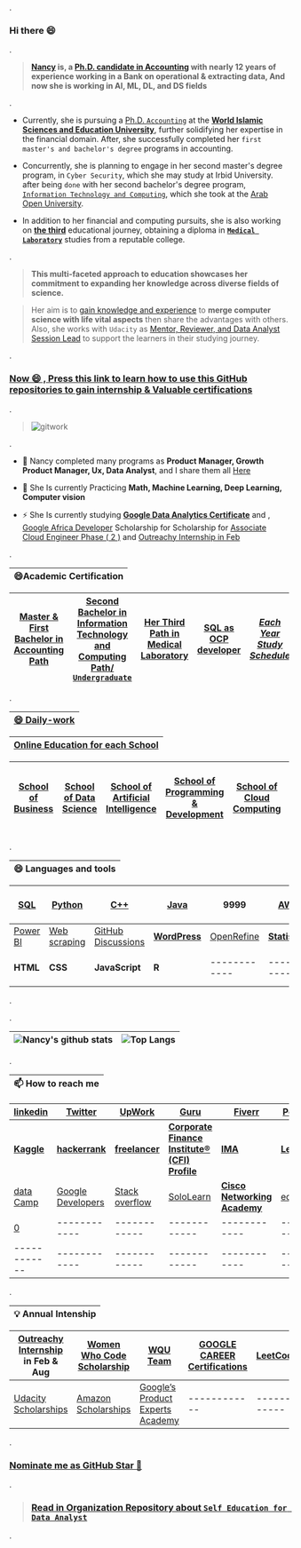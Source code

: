 . 

### Hi there 😄 

.



>  **[Nancy](https://github.com/nancyalaswad90/Each-Year-Study-Schedule/blob/main/README.md) is, a [Ph.D. candidate in Accounting](https://github.com/nancyalaswad90/nancyalaswad90/blob/master/Universities%20specializing%20in%20accounting.md) with nearly 12 years of experience working in a Bank on operational & extracting data, And now she is working in AI, ML, DL,  and DS fields**


.

- Currently, she is pursuing a [Ph.D.  `Accounting`](https://grades.wise.edu.jo/student.php) at the **[World Islamic Sciences and Education University](https://learn.wise.edu.jo/mlms/my/)**, further solidifying her expertise in the financial domain. After, she successfully completed her `first master's and bachelor's degree` programs in accounting.



- Concurrently, she is planning to engage in her second master's degree program, in `Cyber Security`, which she may study at Irbid University. after being `done` with her second bachelor's degree program, [`Information Technology and Computing`](https://github.com/nancyalaswad90/nancyalaswad90/blob/master/second%20.md), which she took at the [Arab Open University](https://github.com/nancyalaswad90/Each-Year-Study-Schedule/blob/main/README.md). 



- In addition to her financial and computing pursuits, she is also working on **[the third](https://github.com/nancyalaswad90/Each-Year-Study-Schedule/blob/main/README.md)** educational journey, obtaining a diploma in  **[`Medical Laboratory`](https://github.com/nancyalaswad90/Medical-Laboratory/blob/main/README.md)** studies from a reputable college. 

.

> **This multi-faceted approach to education showcases her commitment to expanding her knowledge across diverse fields of science.**





>Her aim is to [gain knowledge and experience](https://drive.google.com/file/d/1WhdA6oLmbE-G0ZzCpxUVtj6vhInfGz1m/view?usp=sharing) to **merge computer science with life vital aspects** then share the advantages with others. Also, she works with `Udacity` as [Mentor, Reviewer, and Data Analyst Session Lead](https://github.com/nancyalaswad90/My-Career-Progress-as-Mentor-in-Udacity) to support the learners in their studying journey. 


.

 ### [ Now 😄 , Press this link to learn how to use this GitHub repositories to gain internship & Valuable certifications](https://www.youtube.com/watch?v=0_dGOhZnLMg) 



.


> ![gitwork](https://user-images.githubusercontent.com/36210723/94987193-0053d400-056d-11eb-97d2-f0319bbe27f6.jpg)

.

- 🔭 Nancy completed many programs as **Product Manager, Growth Product Manager, Ux, Data Analyst**, and I share them all  [Here](https://github.com/nancyalaswad90/Udacity-Nanodegree-Certifications)


- 🌱 She Is currently Practicing  **Math, Machine Learning, Deep Learning, Computer vision**


- ⚡ She Is currently studying **[Google Data Analytics Certificate](https://grow.google/dataanalytics/#?modal_active=none)**  and , [Google Africa Developer](https://www.pluralsight.com/partners/google/africa/gads-2021?aid=7014Q0000023RnOQAU&oid=&promo=&utm_campaign=&utm_content=&utm_medium=partner_partner_web_referral&utm_source=&utm_term=) Scholarship for Scholarship for [Associate Cloud Engineer Phase ( 2 )](https://app.pluralsight.com/channels/details/603245f5-77bd-4850-a181-9e0547fd4f2a)  and [Outreachy Internship in Feb](https://github.com/nancyalaswad90/Outreachy)


.

| **😄Academic Certification**|
 | ------------ |
 
| **[Master & First Bachelor in Accounting Path](https://github.com/nancyalaswad90/nancyalaswad90/blob/master/%D8%A7%D9%84%D8%AC%D8%A7%D9%85%D8%B9%D8%A7%D8%AA.pdf)** | **[ Second Bachelor in  Information Technology and Computing Path/ `Undergraduate`](https://github.com/nancyalaswad90/nancyalaswad90/blob/master/second%20.md)** | **[Her Third Path in Medical Laboratory](https://github.com/nancyalaswad90/Medical-Laboratory/blob/main/README.md)** |**[SQL as OCP developer ](https://github.com/nancyalaswad90/nancyalaswad90/blob/master/Certification%20as%20Oracle%20developer%20professional%20.md)** |*[ Each Year Study Schedule](https://github.com/nancyalaswad90/Each-Year-Study-Schedule/blob/main/README.md)*
|------------ |------------ | ------------ | ------------ |------------ |




.

| **[😄 Daily-work](https://github.com/nancyalaswad90/Daily-work/blob/main/README.md)**|
 | ------------ | 


| **[ Online Education for each School](https://github.com/nancyalaswad90/ONLINE-EDUCATION-for-each-School/blob/main/README.md)**|
 | ------------ | 

| **[School of Business](https://github.com/nancyalaswad90/The-School-of-Business/blob/main/README.md)** | **[School of Data Science](https://github.com/nancyalaswad90/School-of-Data-Science/blob/main/README.md)** | **[School of  Artificial Intelligence](https://github.com/nancyalaswad90/School-of-Artificial-Intelligence/blob/main/README.md)** | **[School of Programming & Development](https://github.com/nancyalaswad90/School-of-Programming-Development)**| **[School of Cloud Computing](https://github.com/nancyalaswad90/School-of-Cloud-Computing/blob/main/README.md)**|**[School of Medical Laboratory](https://github.com/nancyalaswad90/School-of-Medical-Laboratory/blob/main/README.md)**|[الخرائط الذهنية لتفسير سور القران الكريم](https://drive.google.com/file/d/1yW04DXqCTlkVfUi4gePWgikmeszDYGcG/view) |
| ------------ | ------------ | ------------ |------------ | ------------ | ------------ |------------ |





.


| **😄 Languages and tools**|
 | ------------ |

| **[SQL](https://github.com/nancyalaswad90/nancyalaswad90/blob/master/Certification%20as%20Oracle%20developer%20professional%20.md)** | **[Python](https://github.com/nancyalaswad90/nancyalaswad90/blob/master/Python%20Certifications.md)** | [C++]() | **[Java](https://github.com/nancyalaswad90/Project-for-Vehicle-Accident-Application/blob/main/README.md)** | 9999  | **[AWS ](https://github.com/nancyalaswad90/AWS-Training/blob/main/README.md)**   |  [Math ](https://github.com/nancyalaswad90/Math)  |------------ |
|------------ |------------ | ------------ | ------------ |------------ | ------------ | ------------ | ------------ |
|  [Power BI](https://github.com/nancyalaswad90/nancyalaswad90/blob/master/Power%20BI%20tool.md) | [Web scraping](https://github.com/nancyalaswad90/Web-scraping/blob/main/README.md) |  [GitHub Discussions](https://docs.github.com/en/discussions/guides/granting-higher-permissions-to-top-contributors) | **[WordPress  ](https://github.com/nancyalaswad90/WordPress)** | [OpenRefine](https://openrefine.org/)  | **[Statistics](https://github.com/nancyalaswad90/Statistics/blob/main/README.md)** | [Tableau ](https://github.com/nancyalaswad90/Tableau)  | **[Azure ](https://github.com/nancyalaswad90/Azure)** | --- |  ----------------  |
| **HTML**| **CSS**|**JavaScript**| **R** |  ------------ | ------------ |------------ |
.



.

|![Nancy's github stats](https://github-readme-stats.vercel.app/api?username=nancyalaswad90&show_icons=true&theme=algolia&count_private=true) | ![Top Langs](https://github-readme-stats.vercel.app/api/top-langs/?username=nancyalaswad90&theme=algolia)|
| ------------ | ------------ | 


.



| **📫 How to reach me**|
 | ------------ | 


|**[linkedin](https://www.linkedin.com/in/nancy-al-aswad-b001b4124/)** |**[Twitter](https://twitter.com/AswadNancy?s=03/ "Twitter")**| **[UpWork ](https://www.upwork.com/o/profiles/users/~01aea1b28cadcbe913/)** | **[Guru](https://www.guru.com/pro/ProfileBuild.aspx?tab=5&pscount=0)** | **[Fiverr](https://www.fiverr.com/nancyalaswad?public_mode=true)** |**[Power BI](https://github.com/nancyalaswad90/Power-BI)** |
| ------------ | ------------ | ------------ |------------ | ------------ | ------------ |
|**[Kaggle](https://www.kaggle.com/nancyalaswad90)**| **[hackerrank](https://www.hackerrank.com/nancyalaswad90)** | **[freelancer](https://www.freelancer.com/u/nancyalaswad90)** | **[Corporate Finance Institute® (CFI) Profile](https://github.com/nancyalaswad90/Corporate-Finance-Institute-CFI-Profile/blob/main/README.md/)** |**[IMA ](https://github.com/nancyalaswad90/IMA-Accounting-Certifications)** | **[LeetCode](https://leetcode.com/Nancy_Al_Aswad90/)** | [Stack overflow](https://stackoverflow.com/users/12555055/nancy-al-aswad) |
| [data Camp](https://learn.datacamp.com/career-tracks) | [Google Developers](https://developers.google.com/profile/u/116039305746026612185) | [Stack overflow](https://stackoverflow.com/users/12555055/nancy-al-aswad) | [SoloLearn ]() |**[Cisco Networking Academy](https://www.cisco.com/c/m/en_sg/partners/cisco-networking-academy/index.html#~networking-essentials)**|[edx](https://courses.edx.org/dashboard/programs/482dee71-e4b9-4b42-a47b-3e16bb69e8f2/)
| [0]() | ------------ | ------------ |------------ | ------------ | ------------ |
| ------------ | ------------ | ------------ |------------ | ------------ | ------------ |




.




| **💡  Annual Intenship**|
 | ------------ | 


| **[Outreachy Internship](https://www.outreachy.org/docs/internship/) in Feb & Aug**| **[Women Who Code Scholarship ](https://github.com/nancyalaswad90/nancyalaswad90/blob/master/Women%20Who%20Code%20Scholarship%20.md)** | **[WQU Team](https://wqu-ds.tditrain.com/hub/home#info)**  |**[GOOGLE CAREER Certifications](https://grow.google/certificates/?utm_source=gDigital&utm_medium=programgn&utm_campaign=gn&utm_content&utm_term#?modal_active=none)**  | **[LeetCode](https://leetcode.com/Nancy_Al_Aswad90/)** | **[Microsoft & LinkedIn  Certifications](https://www.elmin7a.com/free-courses-offered-by-microsoft-and-linkedin-with-free-certificates/)** |
| ------------- | ------------ | ------------ |------------ | ------------ | ------------ |
|  [Udacity Scholarships ](https://www.udacity.com/scholarships?bsft_aaid=8d7e276e-4a10-41b2-8868-423fe96dd6b2&bsft_eid=47af06d8-1591-4df2-9ab5-80d1b0a97cf9&utm_campaign=sch_600_auto_ndxxx_oneten-app-reminder_global&utm_source=blueshift&utm_medium=email&utm_content=sch_600_auto_ndxxx_oneten-app-reminder_global&bsft_clkid=d6c9d5c0-9e86-42c3-99c2-f74e7a9c4ac2&bsft_uid=00de2879-837f-441d-951a-23c93505cbff&bsft_mid=738e1c6f-0c2a-4e44-bdaa-763b6d93e979&bsft_txnid=28979ac1-c51c-416e-8415-0a18439e0b21&bsft_mime_type=html&bsft_ek=2021-11-15T22%3A53%3A09Z&bsft_lx=4&bsft_tv=7) | [Amazon Scholarships ](https://www.amazon.com/s?rh=p_27%3AAWS+Training+%26+Certification) | [Google’s Product Experts Academy](https://productexperts.withgoogle.com/signup) |------------ | ------------ | ------------ |
.

### **[Nominate me as GitHub Star 🌟](https://stars.github.com/nominate/)**


.
> ### [Read in Organization Repository about  `Self Education for Data Analyst`](https://github.com/Self-Education-for-Business-analyst)
>

.
